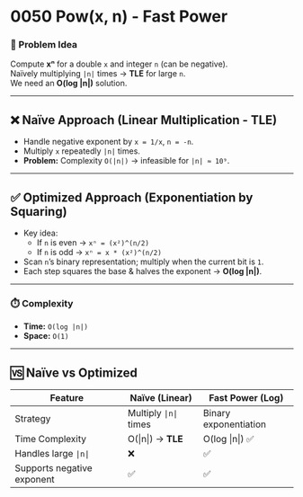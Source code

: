 # 0050 Pow(x, n) - Fast Power

### 🧠 Problem Idea  
Compute **xⁿ** for a double `x` and integer `n` (can be negative).  
Naïvely multiplying `|n|` times → **TLE** for large `n`.  
We need an **O(log |n|)** solution.

---

## ❌ Naïve Approach (Linear Multiplication - TLE)  

- Handle negative exponent by `x = 1/x`, `n = -n`.  
- Multiply `x` repeatedly `|n|` times.  
- **Problem:** Complexity `O(|n|)` → infeasible for `|n| ≈ 10⁹`.

---

## ✅ Optimized Approach (Exponentiation by Squaring)  

- Key idea:  
  - If `n` is even → `xⁿ = (x²)^(n/2)`  
  - If `n` is odd → `xⁿ = x * (x²)^(n/2)`  
- Scan `n`’s binary representation; multiply when the current bit is `1`.  
- Each step squares the base & halves the exponent → **O(log |n|)**.

---

### ⏱️ Complexity  

- **Time:** `O(log |n|)`  
- **Space:** `O(1)`

---

## 🆚 Naïve vs Optimized  

| Feature                   | Naïve (Linear)       | Fast Power (Log)       |
|---------------------------|----------------------|------------------------|
| Strategy                  | Multiply `\|n\|` times  | Binary exponentiation  |
| Time Complexity           | O(\|n\|) → **TLE**    | O(log \|n\|) ✅         |
| Handles large `\|n\|`       | ❌                    | ✅                      |
| Supports negative exponent| ✅                    | ✅                      |
